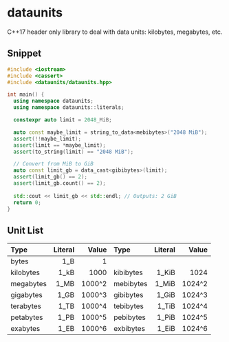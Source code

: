# dataunits
C++17 header only library to deal with data units: kilobytes, megabytes, etc.

## Snippet

```cpp
#include <iostream>
#include <cassert>
#include <dataunits/dataunits.hpp>

int main() {
  using namespace dataunits;  
  using namespace dataunits::literals;  

  constexpr auto limit = 2048_MiB;

  auto const maybe_limit = string_to_data<mebibytes>("2048 MiB");
  assert(!!maybe_limit);
  assert(limit == *maybe_limit);  
  assert(to_string(limit) == "2048 MiB");

  // Convert from MiB to GiB
  auto const limit_gb = data_cast<gibibytes>(limit);
  assert(limit_gb() == 2);
  assert(limit_gb.count() == 2);
  
  std::cout << limit_gb << std::endl; // Outputs: 2 GiB
  return 0;
}
```

## Unit List

| Type      | Literal | Value  | Type      | Literal | Value  |
|:----------|--------:|-------:|:----------|--------:|-------:|
| bytes     |    1_B  |      1 |           |         |        |
| kilobytes |    1_kB |   1000 | kibibytes |   1_KiB |   1024 |
| megabytes |    1_MB | 1000^2 | mebibytes |   1_MiB | 1024^2 |
| gigabytes |    1_GB | 1000^3 | gibibytes |   1_GiB | 1024^3 |
| terabytes |    1_TB | 1000^4 | tebibytes |   1_TiB | 1024^4 |
| petabytes |    1_PB | 1000^5 | pebibytes |   1_PiB | 1024^5 |
| exabytes  |    1_EB | 1000^6 | exbibytes |   1_EiB | 1024^6 |
